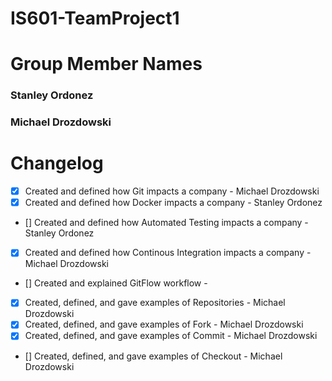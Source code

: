 # IS601-TeamProject1

# Group Member Names
### Stanley Ordonez
### Michael Drozdowski

# Changelog

- [x] Created and defined how Git impacts a company - Michael Drozdowski
- [x] Created and defined how Docker impacts a company - Stanley Ordonez
- [] Created and defined how Automated Testing impacts a company - Stanley Ordonez
- [x] Created and defined how Continous Integration impacts a company - Michael Drozdowski
- [] Created and explained GitFlow workflow -
- [x] Created, defined, and gave examples of Repositories - Michael Drozdowski
- [x] Created, defined, and gave examples of Fork - Michael Drozdowski
- [x] Created, defined, and gave examples of Commit - Michael Drozdowski
- [] Created, defined, and gave examples of Checkout - Michael Drozdowski

